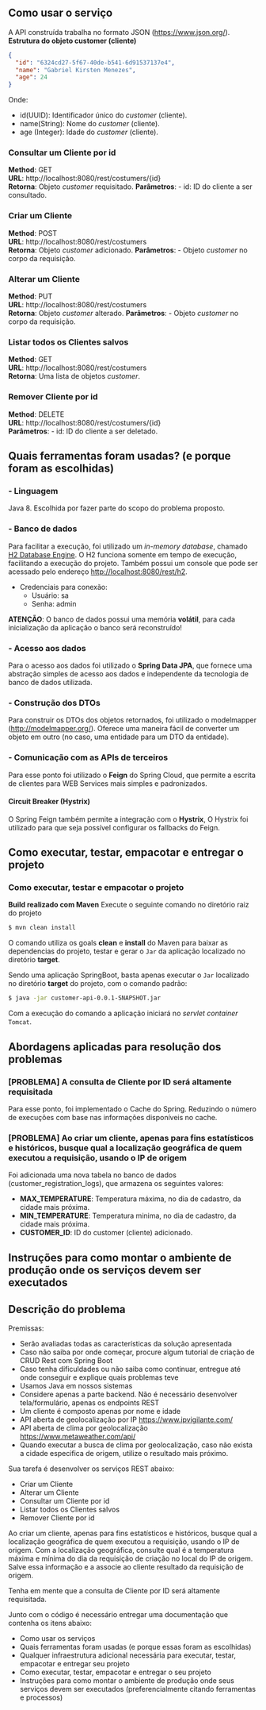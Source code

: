 
## Como usar o serviço 
A API construída trabalha no formato JSON (https://www.json.org/).  
**Estrutura do objeto customer (cliente)**  
```json  
{  
  "id": "6324cd27-5f67-40de-b541-6d91537137e4",  
  "name": "Gabriel Kirsten Menezes",   
  "age": 24  
}  
```  
Onde:
- id(UUID): Identificador único do *customer* (cliente).
- name(String): Nome do *customer* (cliente).
- age (Integer): Idade do *customer* (cliente).

### Consultar um Cliente por id  
**Method**: GET    
**URL**: http://localhost:8080/rest/costumers/{id}    
**Retorna**: Objeto *customer* requisitado.
**Parâmetros**: 
	- id: ID do cliente a ser consultado.
    
### Criar um Cliente    
**Method**: POST    
**URL**: http://localhost:8080/rest/costumers    
**Retorna**: Objeto *customer* adicionado.
**Parâmetros**: 
	- Objeto *customer* no corpo da requisição.

### Alterar um Cliente    
**Method**: PUT    
**URL**: http://localhost:8080/rest/costumers    
**Retorna**: Objeto *customer* alterado.
**Parâmetros**: 
	- Objeto *customer* no corpo da requisição.
    
### Listar todos os Clientes salvos    
**Method**: GET    
**URL**: http://localhost:8080/rest/costumers    
**Retorna**: Uma lista de objetos *customer*.
  
### Remover Cliente por id    
**Method**: DELETE    
**URL**: http://localhost:8080/rest/costumers/{id}    
**Parâmetros**: 
	- id: ID do cliente a ser deletado.
    
## Quais ferramentas foram usadas? (e porque foram as escolhidas) 
### - Linguagem  
Java 8. Escolhida por fazer parte do scopo do problema proposto.   
  
### - Banco de dados
Para facilitar a execução, foi utilizado um *in-memory database*, chamado  [H2 Database Engine](http://www.h2database.com/html/main.html). O H2 funciona somente em tempo de execução, facilitando a execução do projeto. Também possui um console que pode ser acessado pelo endereço [http://localhost:8080/rest/h2](http://localhost:8080/rest/h2).  
- Credenciais para conexão:  
  - Usuário: sa  
  - Senha: admin  
  
**ATENÇÃO**: O banco de dados possui uma memória **volátil**, para cada inicialização da aplicação o banco será reconstruído!  

### - Acesso aos dados
Para o acesso aos dados foi utilizado o **Spring Data JPA**, que fornece uma abstração simples de acesso aos dados e independente da tecnologia de banco de dados utilizada. 
    
### - Construção dos DTOs 
Para construir os DTOs dos objetos retornados, foi utilizado o modelmapper (http://modelmapper.org/). Oferece uma maneira fácil de converter um objeto em outro (no caso, uma entidade para um DTO da entidade).  
  
### - Comunicação com as APIs de terceiros  
Para esse ponto foi utilizado o **Feign** do Spring Cloud, que permite a escrita de clientes para WEB Services mais simples e padronizados.    
#### Circuit Breaker (Hystrix)  
O Spring Feign também permite a integração com o **Hystrix**, O Hystrix foi utilizado para que seja possível configurar os fallbacks do Feign.
  
## Como executar, testar, empacotar e entregar o projeto 

### Como executar, testar e empacotar o projeto  
**Build realizado com Maven** Execute o seguinte comando no diretório raiz do projeto    
```bash 
$ mvn clean install  
``` 
O comando utiliza os goals **clean** e **install** do Maven para baixar as dependencias do projeto, testar e gerar o ``Jar`` da aplicação localizado no diretório **target**.    
     
Sendo uma aplicação SpringBoot, basta apenas executar o ``Jar`` localizado no diretório **target** do projeto, com o comando padrão:    
```bash 
$ java -jar customer-api-0.0.1-SNAPSHOT.jar 
``` 
Com a execução do comando a aplicação iniciará no *servlet container* `Tomcat`.    
    
## Abordagens aplicadas para resolução dos problemas 
### [PROBLEMA] A consulta de Cliente por ID será altamente requisitada 
Para esse ponto, foi implementado o Cache do Spring. Reduzindo o número de execuções com base nas informações disponíveis no cache.    
  
### [PROBLEMA] Ao criar um cliente, apenas para fins estatísticos e históricos, busque qual a localização geográfica de quem executou a requisição, usando o IP de origem  
Foi adicionada uma nova tabela no banco de dados (customer_registration_logs), que armazena os seguintes valores:  
- **MAX_TEMPERATURE**: Temperatura máxima, no dia de cadastro, da cidade mais próxima.  
- **MIN_TEMPERATURE**: Temperatura minima, no dia de cadastro, da cidade mais próxima.  
- **CUSTOMER_ID**: ID do customer (cliente) adicionado.  
    
## Instruções para como montar o ambiente de produção onde os serviços devem ser executados  
  
## Descrição do problema 
Premissas:    
- Serão avaliadas todas as características da solução apresentada    
- Caso não saiba por onde começar, procure algum tutorial de criação de CRUD Rest com Spring Boot    
- Caso tenha dificuldades ou não saiba como continuar, entregue até onde conseguir e explique quais problemas teve    
- Usamos Java em nossos sistemas    
- Considere apenas a parte backend. Não é necessário desenvolver tela/formulário, apenas os endpoints REST    
- Um cliente é composto apenas por nome e idade    
- API aberta de geolocalização por IP https://www.ipvigilante.com/    
- API aberta de clima por geolocalização https://www.metaweather.com/api/    
- Quando executar a busca de clima por geolocalização, caso não exista a cidade especifica de origem, utilize o resultado mais próximo.    
    
Sua tarefa é desenvolver os serviços REST abaixo:    
- Criar um Cliente    
- Alterar um Cliente    
- Consultar um Cliente por id    
- Listar todos os Clientes salvos    
- Remover Cliente por id    
    
Ao criar um cliente, apenas para fins estatísticos e históricos, busque qual a localização geográfica de quem executou a requisição, usando o IP de origem. Com a localização geográfica, consulte qual é a temperatura máxima e mínima do dia da requisição de criação no local do IP de origem. Salve essa informação e a associe ao cliente resultado da requisição de origem.    
    
Tenha em mente que a consulta de Cliente por ID será altamente requisitada.    
    
Junto com o código é necessário entregar uma documentação que contenha os itens abaixo:    
- Como usar os serviços    
- Quais ferramentas foram usadas (e porque essas foram as escolhidas)    
- Qualquer infraestrutura adicional necessária para executar, testar, empacotar e entregar seu projeto    
- Como executar, testar, empacotar e entregar o seu projeto    
- Instruções para como montar o ambiente de produção onde seus serviços devem ser executados (preferencialmente citando ferramentas e processos)